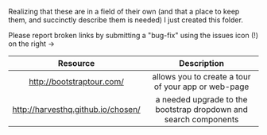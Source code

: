 Realizing that these are in a field of their own (and that a place to keep them, and succinctly describe them is needed) I just created this folder.

Please report broken links by submitting a "bug-fix" using the issues icon (!) on the right ->

| Resource | Description |
|:---: | :---: |
| http://bootstraptour.com/ | allows you to create a tour of your app or web-page |
| http://harvesthq.github.io/chosen/ | a needed upgrade to the bootstrap dropdown and search components |
